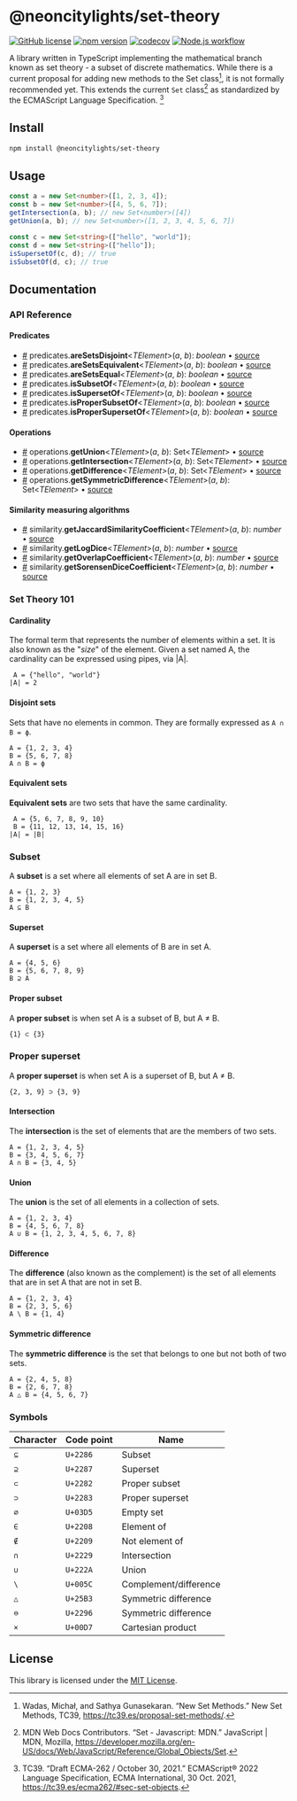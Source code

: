 # @neoncitylights/set-theory
[![GitHub license](https://img.shields.io/github/license/neoncitylights/ts-set-theory)](https://github.com/neoncitylights/ts-set-theory/blob/main/LICENSE.txt)
[![npm version](https://badge.fury.io/js/@neoncitylights%2Fset-theory.svg)](https://badge.fury.io/js/@neoncitylights%2Fset-theory)
[![codecov](https://codecov.io/gh/neoncitylights/ts-set-theory/branch/main/graph/badge.svg?token=PmaGuYKnEo)](https://codecov.io/gh/neoncitylights/ts-set-theory)
[![Node.js workflow](https://github.com/neoncitylights/ts-set-theory/actions/workflows/main.yml/badge.svg)](https://github.com/neoncitylights/ts-set-theory/actions/workflows/main.yml)

A library written in TypeScript implementing the mathematical branch known as set theory - a subset of discrete mathematics. While there is a current proposal for adding new methods to the Set class[^ecma-set-methods-proposal], it is not formally recommended yet. This extends the current `Set` class[^mdn-set] as standardized by the ECMAScript Language Specification. [^ecma-spec] 

## Install
```bash
npm install @neoncitylights/set-theory
```

## Usage
```ts
const a = new Set<number>([1, 2, 3, 4]);
const b = new Set<number>([4, 5, 6, 7]);
getIntersection(a, b); // new Set<number>([4])
getUnion(a, b); // new Set<number>([1, 2, 3, 4, 5, 6, 7])

const c = new Set<string>(["hello", "world"]);
const d = new Set<string>(["hello"]);
isSupersetOf(c, d); // true
isSubsetOf(d, c); // true
```

## Documentation
### API Reference
#### Predicates
* <a href="#areSetsDisjoint">#</a> predicates.**areSetsDisjoint**<*TElement*>(*a*, *b*): *boolean* • [source](./src/predicates.ts)
* <a href="#areSetsEquivalent">#</a> predicates.**areSetsEquivalent**<*TElement*>(*a*, *b*): *boolean* • [source](./src/predicates.ts)
* <a href="#areSetsEqual">#</a> predicates.**areSetsEqual**<*TElement*>(*a*, *b*): *boolean* • [source](./src/predicates.ts)
* <a href="#isSubsetOf">#</a> predicates.**isSubsetOf**<*TElement*>(*a*, *b*): *boolean* • [source](./src/predicates.ts)
* <a href="#isSupersetOf">#</a> predicates.**isSupersetOf**<*TElement*>(*a*, *b*): *boolean* • [source](./src/predicates.ts)
* <a href="#isProperSubsetOf">#</a> predicates.**isProperSubsetOf**<*TElement*>(*a*, *b*): *boolean* • [source](./src/predicates.ts)
* <a href="#isProperSupersetOf">#</a> predicates.**isProperSupersetOf**<*TElement*>(*a*, *b*): *boolean* • [source](./src/predicates.ts)

#### Operations
* <a href="#getUnion">#</a> operations.**getUnion**<*TElement*>(*a*, *b*): Set<*TElement*> • [source](./src/operations.ts)
* <a href="#getIntersection">#</a> operations.**getIntersection**<*TElement*>(*a*, *b*): Set<*TElement*> • [source](./src/operations.ts)
* <a href="#getDifference">#</a> operations.**getDifference**<*TElement*>(*a*, *b*): Set<*TElement*> • [source](./src/operations.ts)
* <a href="#getSymmetricDifference">#</a> operations.**getSymmetricDifference**<*TElement*>(*a*, *b*): Set<*TElement*> • [source](./src/operations.ts)

#### Similarity measuring algorithms
* <a href="#getJaccardSimilarityCoefficient">#</a> similarity.**getJaccardSimilarityCoefficient**<*TElement*>(*a*, *b*): *number* • [source](./src/similarity.ts)
* <a href="#getLogDice">#</a> similarity.**getLogDice**<*TElement*>(*a*, *b*): *number* • [source](./src/similarity.ts)
* <a href="#getOverlapCoefficient">#</a> similarity.**getOverlapCoefficient**<*TElement*>(*a*, *b*): *number* • [source](./src/similarity.ts)
* <a href="#getSorensenDiceCoefficient">#</a> similarity.**getSorensenDiceCoefficient**<*TElement*>(*a*, *b*): *number* • [source](./src/similarity.ts)

### Set Theory 101
#### Cardinality
The formal term that represents the number of elements within a set. It is also known as the "*size*" of the element. Given a set named A, the cardinality can be expressed using pipes, via |A|.
```text
 A = {"hello", "world"}
|A| = 2
```
#### Disjoint sets
Sets that have no elements in common. They are formally expressed as `A ∩ B = ϕ`.
```text
A = {1, 2, 3, 4}
B = {5, 6, 7, 8}
A ∩ B = ϕ
```
#### Equivalent sets
**Equivalent sets** are two sets that have the same cardinality.
```text
 A = {5, 6, 7, 8, 9, 10}
 B = {11, 12, 13, 14, 15, 16}
|A| = |B|
```
### Subset
A **subset** is a set where all elements of set A are in set B.
```text
A = {1, 2, 3}
B = {1, 2, 3, 4, 5}
A ⊆ B
```
#### Superset
A **superset** is a set where all elements of B are in set A.
```text
A = {4, 5, 6}
B = {5, 6, 7, 8, 9}
B ⊇ A
```
#### Proper subset
A **proper subset** is when set A is a subset of B, but A ≠ B.
```text
{1} ⊂ {3}
```
### Proper superset
A **proper superset** is when set A is a superset of B, but A ≠ B.
```text
{2, 3, 9} ⊃ {3, 9}
```
#### Intersection
The **intersection** is the set of elements that are the members of two sets.
```text
A = {1, 2, 3, 4, 5}
B = {3, 4, 5, 6, 7}
A ∩ B = {3, 4, 5}
```
#### Union
The **union** is the set of all elements in a collection of sets.
```text
A = {1, 2, 3, 4}
B = {4, 5, 6, 7, 8}
A ∪ B = {1, 2, 3, 4, 5, 6, 7, 8}
```
#### Difference
The **difference** (also known as the complement) is the set of all elements that are in set A that are not in set B.
```text
A = {1, 2, 3, 4}
B = {2, 3, 5, 6}
A \ B = {1, 4}
```
#### Symmetric difference
The **symmetric difference** is the set that belongs to one but not both of two sets.
```text
A = {2, 4, 5, 8}
B = {2, 6, 7, 8}
A △ B = {4, 5, 6, 7}
```

### Symbols
| Character | Code point | Name                  |
|-----------|------------|-----------------------|
| `⊆`       | `U+2286`   | Subset                |
| `⊇`       | `U+2287`   | Superset              |
| `⊂`       | `U+2282`   | Proper subset         |
| `⊃`       | `U+2283`   | Proper superset       |
| `∅`       | `U+03D5`   | Empty set             |
| `∈`       | `U+2208`   | Element of            |
| `∉`       | `U+2209`   | Not element of        |
| `∩`       | `U+2229`   | Intersection          |
| `∪`       | `U+222A`   | Union                 |
| `\`       | `U+005C`   | Complement/difference |
| `△`       | `U+25B3`   | Symmetric difference  |
| `⊖`       | `U+2296`   | Symmetric difference  |
| `×`       | `U+00D7`   | Cartesian product     |

## License
This library is licensed under the [MIT License](./LICENSE).

[^mdn-set]: MDN Web Docs Contributors. “Set - Javascript: MDN.” JavaScript | MDN, Mozilla, https://developer.mozilla.org/en-US/docs/Web/JavaScript/Reference/Global_Objects/Set. 
[^ecma-spec]: TC39. “Draft ECMA-262 / October 30, 2021.” ECMAScript® 2022 Language&nbsp;Specification, ECMA International, 30 Oct. 2021, https://tc39.es/ecma262/#sec-set-objects. 
[^ecma-set-methods-proposal]: Wadas, Michał, and Sathya Gunasekaran. “New Set Methods.” New Set Methods, TC39, https://tc39.es/proposal-set-methods/. 
